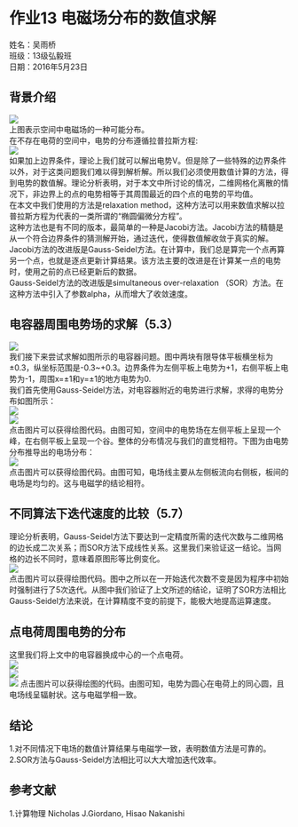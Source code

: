 # 作业13 电磁场分布的数值求解  
姓名：吴雨桥  
班级：13级弘毅班  
日期：2016年5月23日  
## 背景介绍  
![](https://raw.githubusercontent.com/wuyuqiao/computationalphysics_N2013301020142/master/Ex13/electric.jpg)  
上图表示空间中电磁场的一种可能分布。  
在不存在电荷的空间中，电势的分布遵循拉普拉斯方程:  
![](https://raw.githubusercontent.com/wuyuqiao/computationalphysics_N2013301020142/master/Ex13/Laplace.png)  
如果加上边界条件，理论上我们就可以解出电势V。但是除了一些特殊的边界条件以外，对于这类问题我们难以得到解析解。所以我们必须使用数值计算的方法，得到电势的数值解。理论分析表明，对于本文中所讨论的情况，二维网格化离散的情况下，非边界上的点的电势相等于其周围最近的四个点的电势的平均值。  
在本文中我们使用的方法是relaxation method，这种方法可以用来数值求解以拉普拉斯方程为代表的一类所谓的“椭圆偏微分方程”。  
这种方法也是有不同的版本，最简单的一种是Jacobi方法。Jacobi方法的精髓是从一个符合边界条件的猜测解开始，通过迭代，使得数值解收敛于真实的解。  
Jacobi方法的改进版是Gauss-Seidel方法。在计算中，我们总是算完一个点再算另一个点，也就是逐点更新计算结果。该方法主要的改进是在计算某一点的电势时，使用之前的点已经更新后的数据。  
Gauss-Seidel方法的改进版是simultaneous over-relaxation （SOR）方法。在这种方法中引入了参数alpha，从而增大了收敛速度。  
## 电容器周围电势场的求解（5.3）  
![](https://raw.githubusercontent.com/wuyuqiao/computationalphysics_N2013301020142/master/Ex13/IMG_20160523_232921.jpg)  
我们接下来尝试求解如图所示的电容器问题。图中两块有限导体平板横坐标为±0.3，纵坐标范围是-0.3~+0.3。边界条件为左侧平板上电势为+1，右侧平板上电势为-1，周围x=±1和y=±1的地方电势为0.  
我们首先使用Gauss-Seidel方法，对电容器附近的电势进行求解，求得的电势分布如图所示：  
[![](https://raw.githubusercontent.com/wuyuqiao/computationalphysics_N2013301020142/master/Ex13/capacitor1.png)  
![](https://raw.githubusercontent.com/wuyuqiao/computationalphysics_N2013301020142/master/Ex13/capacitor%202.png)](https://github.com/wuyuqiao/computationalphysics_N2013301020142/blob/master/Ex13/capacitor.py)  
点击图片可以获得绘图代码。由图可知，空间中的电势场在左侧平板上呈现一个峰，在右侧平板上呈现一个谷。整体的分布情况与我们的直觉相符。下图为由电势分布推导出的电场分布：  
[![](https://raw.githubusercontent.com/wuyuqiao/computationalphysics_N2013301020142/master/Ex13/capacitor%203.png)](https://github.com/wuyuqiao/computationalphysics_N2013301020142/blob/master/Ex13/capacitor%202.py)  
点击图片可以获得绘图代码。由图可知，电场线主要从左侧板流向右侧板，板间的电场是均匀的。这与电磁学的结论相符。
## 不同算法下迭代速度的比较（5.7）  
理论分析表明，Gauss-Seidel方法下要达到一定精度所需的迭代次数与二维网格的边长成二次关系；而SOR方法下成线性关系。这里我们来验证这一结论。当网格的边长不同时，意味着原图形等比例变化。  
[![](https://raw.githubusercontent.com/wuyuqiao/computationalphysics_N2013301020142/master/Ex13/iteration.png)](https://github.com/wuyuqiao/computationalphysics_N2013301020142/blob/master/Ex13/iter.py)  
点击图片可以获得绘图代码。图中之所以在一开始迭代次数不变是因为程序中初始时强制进行了5次迭代。从图中我们验证了上文所述的结论，证明了SOR方法相比Gauss-Seidel方法来说，在计算精度不变的前提下，能极大地提高运算速度。  
## 点电荷周围电势的分布  
这里我们将上文中的电容器换成中心的一个点电荷。  
![](https://raw.githubusercontent.com/wuyuqiao/computationalphysics_N2013301020142/master/Ex13/point%201.png)  
![](https://raw.githubusercontent.com/wuyuqiao/computationalphysics_N2013301020142/master/Ex13/point%202.png)  
![](https://raw.githubusercontent.com/wuyuqiao/computationalphysics_N2013301020142/master/Ex13/point%203.png)
点击图片可以获得绘图的代码。由图可知，电势为圆心在电荷上的同心圆，且电场线呈辐射状。这与电磁学相一致。  
## 结论  
1.对不同情况下电场的数值计算结果与电磁学一致，表明数值方法是可靠的。  
2.SOR方法与Gauss-Seidel方法相比可以大大增加迭代效率。  
## 参考文献  
1.计算物理 Nicholas J.Giordano, Hisao Nakanishi
